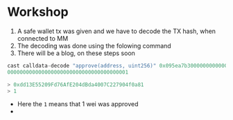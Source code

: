 # Workshop 

1. A safe wallet tx was given and we have to decode the TX hash, when connected to MM
2. The decoding was done using the folowing command 
3. There will be a blog, on these steps soon 

```rs 
cast calldata-decode "approve(address, uint256)" 0x095ea7b3000000000000000000000000dd13e55209fd76afe204dbda4007c227904f0a810000000000000000000000000
000000000000000000000000000000000000001

> 0xdd13E55209Fd76AfE204dBda4007C227904f0a81
> 1
```
- Here the `1` means that 1 wei was approved
- 